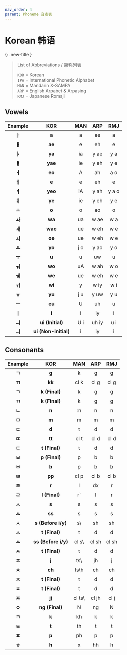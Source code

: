 ```yaml
---
nav_order: 4
parent: Phoneme 音素表
---
```

# Korean 韩语

{: .new-title }
> List of Abbreviations / 简称列表
>
> `KOR` = Korean  
> `IPA` = International Phonetic Alphabet  
> `MAN` = Mandarin X-SAMPA  
> `ARP` = English Arpabet & Arpasing  
> `RMJ` = Japanese Romaji  

## Vowels

|Example|KOR|MAN|ARP|RMJ|
|:----:|:----:|:----:|:----:|:----:|
|**ㅏ**|**a**|a|ae|a|
|**ㅐ**|**ae**|e|eh|e|
|**ㅑ**|**ya**|ia|y ae|y a|
|**ㅒ**|**yae**|ie|y eh|y e|
|**ㅓ**|**eo**|A|ah|a o|
|**ㅔ**|**e**|e|eh|e|
|**ㅕ**|**yeo**|iA|y ah|y a o|
|**ㅖ**|**ye**|ie|y eh|y e|
|**ㅗ**|**o**|o|ao|o|
|**ㅘ**|**wa**|ua|w ae|w a|
|**ㅙ**|**wae**|ue|w eh|w e|
|**ㅚ**|**oe**|ue|w eh|w e|
|**ㅛ**|**yo**|j o|y ao|y o|
|**ㅜ**|**u**|u|uw|u|
|**ㅝ**|**wo**|uA|w ah|w o|
|**ㅞ**|**we**|ue|w eh|w e|
|**ㅟ**|**wi**|y|w iy|w i|
|**ㅠ**|**yu**|j u|y uw|y u|
|**ㅡ**|**eu**|U|uh|u|
|**ㅣ**|**i**|i|iy|i|
|**ㅢ**|**ui (Initial)**|U i|uh iy|u i|
|**ㅢ**|**ui (Non-initial)**|i|iy|i|

## Consonants

|Example|KOR|MAN|ARP|RMJ|
|:----:|:----:|:----:|:----:|:----:|
|**ㄱ**|**g**|k|g|g|
|**ㄲ**|**kk**|cl k|cl g|cl g|
|**ㄱ**|**k (Final)**|k|g|g|
|**ㄲ**|**k (Final)**|k|g|g|
|**ㄴ**|**n**|:n|n|n|
|**ㅁ**|**m**|m|m|m|
|**ㄷ**|**d**|t|d|d|
|**ㄸ**|**tt**|cl t|cl d|cl d|
|**ㄷ**|**t (Final)**|t|d|d|
|**ㅂ**|**p (Final)**|p|b|b|
|**ㅂ**|**b**|p|b|b|
|**ㅃ**|**pp**|cl p|cl b|cl b|
|**ㄹ**|**r**|l|dx|r|
|**ㄹ**|**l (Final)**|r\`|l|r|
|**ㅅ**|**s**|s|s|s|
|**ㅆ**|**ss**|s|s|s|
|**ㅅ**|**s (Before i/y)**|s\\ |sh|sh|
|**ㅅ**|**t (Final)**|t|d|d|
|**ㅆ**|**ss (Before i/y)**|cl s\\ |cl sh|cl sh|
|**ㅆ**|**t (Final)**|t|d|d|
|**ㅈ**|**j**|ts\\ |jh|j|
|**ㅊ**|**ch**|ts\h|ch|ch|
|**ㅈ**|**t (Final)**|t|d|d|
|**ㅊ**|**t (Final)**|t|d|d|
|**ㅉ**|**jj**|cl ts\\ |cl jh|cl j|
|**ㅇ**|**ng (Final)**|N|ng|N|
|**ㅋ**|**k**|kh|k|k|
|**ㅌ**|**t**|th|t|t|
|**ㅍ**|**p**|ph|p|p|
|**ㅎ**|**h**|x|hh|h|